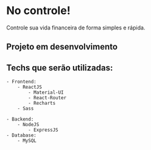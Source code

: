 # No controle!

Controle sua vida financeira de forma simples e rápida.

## Projeto em desenvolvimento

## Techs que serão utilizadas:

    - Frontend:
        - ReactJS
            - Material-UI
            - React-Router
            - Recharts
        - Sass

    - Backend:
        - NodeJS 
            - ExpressJS
    - Database:
        - MySQL



